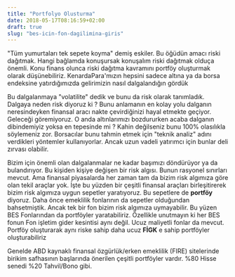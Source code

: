 ```yaml
---
title: "Portfolyo Olusturma"
date: 2018-05-17T08:16:59+02:00
draft: true
slug: "bes-icin-fon-dagilimina-giris"
---
```


"Tüm yumurtaları tek sepete koyma" demiş eskiler. Bu öğüdün amacı riski dağıtmak.
Hangi bağlamda konuşursak konuşalım riski dağıtmak olduça önemli. Konu finans olunca riski dağıtma kavramını
portföy oluşturmak olarak düşünebiliriz. KenardaPara'mızın hepsini sadece altına ya da borsa endeksine yatırdığımızda gelirimizin nasıl dalgalandığın gördük

Bu dalgalanmaya "volatilite" dedik ve bunu da risk olarak tanımladık. Dalgaya neden risk diyoruz ki ? Bunu anlamanın en kolay yolu dalganın neresindeyken finansal aracı nakte çevirdiğinizi hayal etmekte geçiyor. Geleceği göremiyoruz. O anda altınlarımızı bozdururken acaba dalganın dibindemiyiz yoksa en tepesinde mi ? Kahin değilseniz bunu 100% olasılıkla söylemeniz zor. Borsacılar bunu tahmin etmek için "teknik analiz" adını verdikleri yöntemler kullanıyorlar. Ancak uzun vadeli yatırımcı için bunlar deli zırvası olabilir.

Bizim için önemli olan dalgalanmalar ne kadar başımızı döndürüyor ya da bulandırıyor. Bu kişiden kişiye değişen bir risk algısı. Bunun rasyonel sınırları mevcut. Ama finansal piyasalarda her zaman tam da bizim risk algımıza göre olan tekil araçlar yok. İşte bu yüzden bir çeşitli finansal araçları birleşitirerek bizim risk algımıza uygun sepetler yaratıyoruz. Bu sepetlere de **portföy** diyoruz. Daha önce emeklilik fonlarının da sepetler olduğundan bahsetmiştik. Ancak tek bir fon bizim risk algımıza uymayabilir. Bu yüzen BES Fonlarından da portföyler yaratabiliriz. Özellikle unutmayın ki her BES fonun Fon işletim gider kesintisi aynı değil. Ucuz maliyetli fonlar da mevcut. Portföy oluşturarak aynı riske sahip daha ucuz **FİGK** e sahip portföyler oluşturabiliriz

Genelde ABD kaynaklı finansal özgürlük/erken emeklilik (FIRE) sitelerinde birikim safhasının başlarında önerilen çeşitli portföyler vardır. %80 Hisse senedi %20 Tahvil/Bono gibi. 
